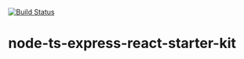 [![Build Status](https://travis-ci.org/alpinebreeze/node-ts-express-react-starter-kit.svg?branch=master)](https://travis-ci.org/alpinebreeze/node-ts-express-react-starter-kit)
# node-ts-express-react-starter-kit